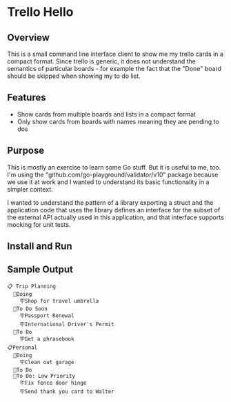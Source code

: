 # Trello Hello

## Overview

This is a small command line interface client to show me my trello cards in a compact format. Since trello is generic, it does not understand the semantics of particular boards - for example the fact that the "Done" board should be skipped when showing my to do list.

## Features

* Show cards from multiple boards and lists in a compact format
* Only show cards from boards with names meaning they are pending to dos

## Purpose

This is mostly an exercise to learn some Go stuff. But it is useful to me, too. I'm using the "github.com/go-playground/validator/v10" package because we use it at work and I wanted to understand its basic functionality in a simpler context.

I wanted to understand the pattern of a library exporting a struct and the application code that uses the library defines an interface for the subset of the external API actually used in this application, and that interface supports mocking for unit tests.

## Install and Run


## Sample Output

```
📋 Trip Planning
  📃Doing
    🪧Shop for travel umbrella
  📃To Do Soon
    🪧Passport Renewal
    🪧International Driver's Permit
  📃To Do
    🪧Get a phrasebook
📋Personal
  📃Doing
    🪧Clean out garage
  📃To Do
  📃To Do: Low Priority
    🪧Fix fence door hinge
    🪧Send thank you card to Walter
```
